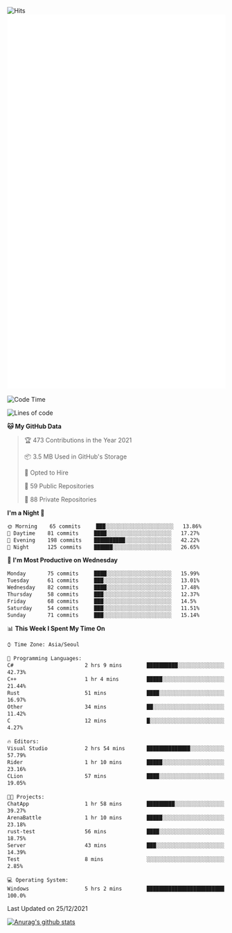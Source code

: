 ![Hits](https://hits.seeyoufarm.com/api/count/incr/badge.svg?url=https%3A%2F%2Fgithub.com%2Fkokose1234&count_bg=%2379C83D&title_bg=%23555555&icon=apple.svg&icon_color=%23E7E7E7&title=hits&edge_flat=false)
<br/>
![Metrics](https://github.com/kokose1234/kokose1234/blob/main/github-metrics.svg)

<!--START_SECTION:waka-->
![Code Time](http://img.shields.io/badge/Code%20Time-349%20hrs%2024%20mins-blue)

![Lines of code](https://img.shields.io/badge/From%20Hello%20World%20I%27ve%20Written-8%20Million%20lines%20of%20code-blue)

**🐱 My GitHub Data** 

> 🏆 473 Contributions in the Year 2021
 > 
> 📦 3.5 MB Used in GitHub's Storage 
 > 
> 💼 Opted to Hire
 > 
> 📜 59 Public Repositories 
 > 
> 🔑 88 Private Repositories  
 > 
**I'm a Night 🦉** 

```text
🌞 Morning    65 commits     ███░░░░░░░░░░░░░░░░░░░░░░   13.86% 
🌆 Daytime    81 commits     ████░░░░░░░░░░░░░░░░░░░░░   17.27% 
🌃 Evening    198 commits    ██████████░░░░░░░░░░░░░░░   42.22% 
🌙 Night      125 commits    ██████░░░░░░░░░░░░░░░░░░░   26.65%

```
📅 **I'm Most Productive on Wednesday** 

```text
Monday       75 commits     ████░░░░░░░░░░░░░░░░░░░░░   15.99% 
Tuesday      61 commits     ███░░░░░░░░░░░░░░░░░░░░░░   13.01% 
Wednesday    82 commits     ████░░░░░░░░░░░░░░░░░░░░░   17.48% 
Thursday     58 commits     ███░░░░░░░░░░░░░░░░░░░░░░   12.37% 
Friday       68 commits     ███░░░░░░░░░░░░░░░░░░░░░░   14.5% 
Saturday     54 commits     ███░░░░░░░░░░░░░░░░░░░░░░   11.51% 
Sunday       71 commits     ███░░░░░░░░░░░░░░░░░░░░░░   15.14%

```


📊 **This Week I Spent My Time On** 

```text
⌚︎ Time Zone: Asia/Seoul

💬 Programming Languages: 
C#                       2 hrs 9 mins        ██████████░░░░░░░░░░░░░░░   42.73% 
C++                      1 hr 4 mins         █████░░░░░░░░░░░░░░░░░░░░   21.44% 
Rust                     51 mins             ████░░░░░░░░░░░░░░░░░░░░░   16.97% 
Other                    34 mins             ██░░░░░░░░░░░░░░░░░░░░░░░   11.42% 
C                        12 mins             █░░░░░░░░░░░░░░░░░░░░░░░░   4.27%

🔥 Editors: 
Visual Studio            2 hrs 54 mins       ██████████████░░░░░░░░░░░   57.79% 
Rider                    1 hr 10 mins        █████░░░░░░░░░░░░░░░░░░░░   23.16% 
CLion                    57 mins             ████░░░░░░░░░░░░░░░░░░░░░   19.05%

🐱‍💻 Projects: 
ChatApp                  1 hr 58 mins        █████████░░░░░░░░░░░░░░░░   39.27% 
ArenaBattle              1 hr 10 mins        █████░░░░░░░░░░░░░░░░░░░░   23.18% 
rust-test                56 mins             ████░░░░░░░░░░░░░░░░░░░░░   18.75% 
Server                   43 mins             ███░░░░░░░░░░░░░░░░░░░░░░   14.39% 
Test                     8 mins              ░░░░░░░░░░░░░░░░░░░░░░░░░   2.85%

💻 Operating System: 
Windows                  5 hrs 2 mins        █████████████████████████   100.0%

```


 Last Updated on 25/12/2021
<!--END_SECTION:waka-->

[![Anurag's github stats](https://github-readme-stats.vercel.app/api?username=kokose1234&theme=dracula)](https://github.com/anuraghazra/github-readme-stats)



	
